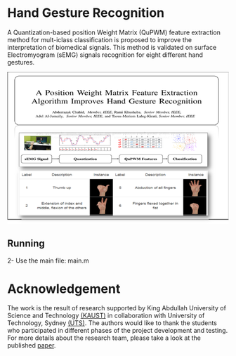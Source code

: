# Hand Gesture Recognition
A Quantization-based position Weight Matrix (QuPWM) feature extraction method for mult-iclass classification is proposed to improve the interpretation of biomedical signals. This method is validated on surface Electromyogram (sEMG) signals recognition for eight different hand gestures.

![](files/handgesture.png)

## Running
2- Use the main file: main.m

# Acknowledgement
The work is the result of research supported by King Abdullah University of Science and Technology [(KAUST)](https://www.kaust.edu.sa/en/) in collaboration with University of Technology, Sydney [(UTS)](https://www.uts.edu.au/). The authors would like to thank the students who participated in different phases of the project development and testing. For more details about the research team, please take a look at the published [paper](https://ieeexplore.ieee.org/abstract/document/9176097).
